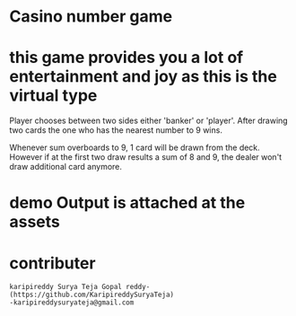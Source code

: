 # Casino number game
# this game provides you a lot of entertainment and joy as this is the virtual type   

Player chooses between two sides either
'banker' or 'player'. After drawing two cards the one
who has the nearest number to 9 wins.

Whenever sum overboards to 9, 1 card will be drawn
from the deck. However if at the first two draw
results a sum of 8 and 9, the dealer won't draw
additional card anymore.

# demo Output is attached at the assets

# contributer
    karipireddy Surya Teja Gopal reddy-(https://github.com/KaripireddySuryaTeja)
    -karipireddysuryateja@gmail.com
